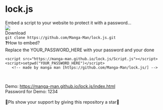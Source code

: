 # lock.js
Embed a script to your website to protect it with a password...
<br>
<img src="https://manga-man.github.io/lock.js/lock.gif">
<br>
Download<br>
``` git clone https://github.com/Manga-Man/lock.js.git ```
<br>
❓How to embed?<br>
Replace the YOUR_PASSWORD_HERE with your password and your done
<br>
```
<script src="https://manga-man.github.io/lock.js/Script.js"></script>
<script>setpwd("YOUR_PASSWORD_HERE")</script>
   <!-- made by manga man [https://github.com/Manga-Man/lock.js/] -->
   ```
<br>

Demo: https://manga-man.github.io/lock.js/index.html
<br>
Password for Demo: 1234
<br><br>
🌟Pls show your support by giving this repository a star🌟<br>

